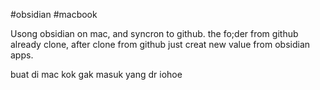 #obsidian #macbook

Usong obsidian on mac, and syncron to github. the fo;der from github already clone, after clone from github just creat new value from obsidian apps.


buat di mac
kok gak masuk yang dr iohoe